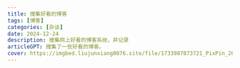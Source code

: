 ```yaml
---
title: 搜集好看的博客
tags: [博客]
categories: [杂谈]
date: 2024-12-24
description: 搜集网上好看的博客系统，并记录
articleGPT: 搜集了一些好看的博客。
cover: https://imgbed.liujunxiang0076.site/file/1733987873721_PixPin_2024-12-12_15-17-38.png
---
```



